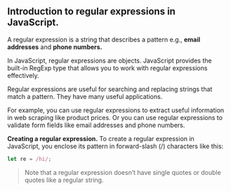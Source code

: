 ## **Introduction to regular expressions in JavaScript.** 

A regular expression is a string that describes a pattern e.g., **email addresses** and **phone numbers.**

In JavaScript, regular expressions are objects. JavaScript provides the built-in RegExp type that allows you to work with regular expressions effectively.

Regular expressions are useful for searching and replacing strings that match a pattern. They have many useful applications.

For example, you can use regular expressions to extract useful information in web scraping like product prices. Or you can use regular expressions to validate form fields like email addresses and phone numbers. 

**Creating a regular expression.**
To create a regular expression in JavaScript, you enclose its pattern in forward-slash (/) characters like this:

```javascript
let re = /hi/;
``` 

> Note that a regular expression doesn’t have single quotes or double quotes like a regular string.